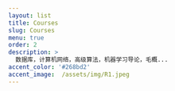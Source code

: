 ```yaml
---
layout: list
title: Courses
slug: Courses
menu: true
order: 2
description: >
  数据库，计算机网络，高级算法，机器学习导论，毛概...
accent_color: '#268bd2'
accent_image:  /assets/img/R1.jpeg
---
```

